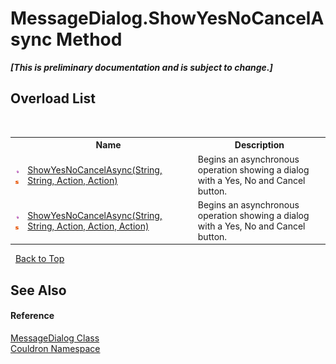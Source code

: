 # MessageDialog.ShowYesNoCancelAsync Method 
 _**\[This is preliminary documentation and is subject to change.\]**_


## Overload List
&nbsp;<table><tr><th></th><th>Name</th><th>Description</th></tr><tr><td>![Public method](media/pubmethod.gif "Public method")![Static member](media/static.gif "Static member")</td><td><a href="M_Couldron_MessageDialog_ShowYesNoCancelAsync">ShowYesNoCancelAsync(String, String, Action, Action)</a></td><td>
Begins an asynchronous operation showing a dialog with a Yes, No and Cancel button.</td></tr><tr><td>![Public method](media/pubmethod.gif "Public method")![Static member](media/static.gif "Static member")</td><td><a href="M_Couldron_MessageDialog_ShowYesNoCancelAsync_1">ShowYesNoCancelAsync(String, String, Action, Action, Action)</a></td><td>
Begins an asynchronous operation showing a dialog with a Yes, No and Cancel button.</td></tr></table>&nbsp;
<a href="#messagedialog.showyesnocancelasync-method">Back to Top</a>

## See Also


#### Reference
<a href="T_Couldron_MessageDialog">MessageDialog Class</a><br /><a href="N_Couldron">Couldron Namespace</a><br />